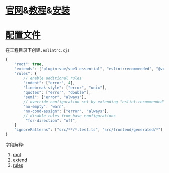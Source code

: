 # [官网](https://eslint.org/)&[教程](https://eslint.org/docs/user-guide/)&[安装](https://eslint.org/docs/user-guide/getting-started)


# [配置文件](https://eslint.org/docs/user-guide/configuring/configuration-files)
在工程目录下创建`.eslintrc.cjs`

```js
{
    "root": true,
    "extends": ["plugin:vue/vue3-essential", "eslint:recommended", "@vue/eslint-config-prettier"]
    "rules": {
        // enable additional rules
        "indent": ["error", 4],
        "linebreak-style": ["error", "unix"],
        "quotes": ["error", "double"],
        "semi": ["error", "always"],
        // override configuration set by extending "eslint:recommended"
        "no-empty": "warn",
        "no-cond-assign": ["error", "always"],
        // disable rules from base configurations
         "for-direction": "off",
    }
    "ignorePatterns": ["src/**/*.test.ts", "src/frontend/generated/*"]
}
```

字段解释:
1. [root](https://eslint.org/docs/user-guide/configuring/configuration-files#cascading-and-hierarchy)
2. [extend](https://eslint.org/docs/user-guide/configuring/configuration-files#extending-configuration-files)
3. [rules](https://eslint.org/docs/rules/)